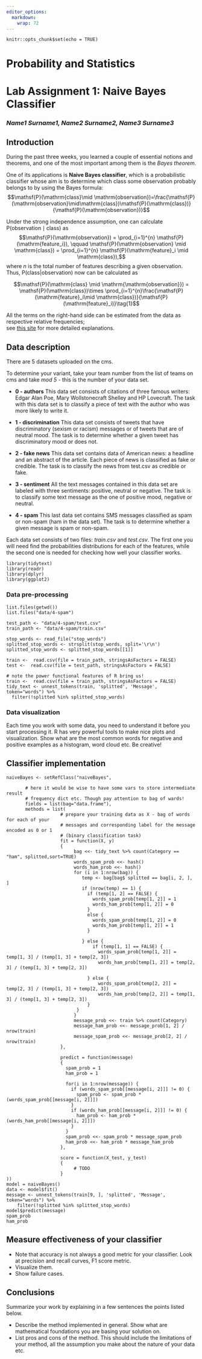 ```yaml
---
editor_options:
  markdown:
    wrap: 72
---
```


```{r setup, include=FALSE}
knitr::opts_chunk$set(echo = TRUE)
```

# Probability and Statistics

# Lab Assignment 1: Naive Bayes Classifier

### *Name1 Surname1, Name2 Surname2, Name3 Surname3*

## Introduction

During the past three weeks, you learned a couple of essential notions
and theorems, and one of the most important among them is the *Bayes
theorem*.

One of its applications is **Naive Bayes classifier**, which is a
probabilistic classifier whose aim is to determine which class some
observation probably belongs to by using the Bayes formula:
$$\mathsf{P}(\mathrm{class}\mid \mathrm{observation})=\frac{\mathsf{P}(\mathrm{observation}\mid\mathrm{class})\mathsf{P}(\mathrm{class})}{\mathsf{P}(\mathrm{observation})}$$

Under the strong independence assumption, one can calculate
$\mathsf{P}(\mathrm{observation} \mid \mathrm{class})$ as
$$\mathsf{P}(\mathrm{observation}) = \prod_{i=1}^{n} \mathsf{P}(\mathrm{feature_i}), \qquad \mathsf{P}(\mathrm{observation} \mid \mathrm{class}) = \prod_{i=1}^{n} \mathsf{P}(\mathrm{feature}_i \mid \mathrm{class}),$$
where $n$ is the total number of features describing a given
observation. Thus, $\mathsf{P}(\mathrm{class}|\mathrm{observation})$ now
can be calculated as

$$\mathsf{P}(\mathrm{class} \mid \mathrm{\mathrm{observation}}) = \mathsf{P}(\mathrm{class})\times \prod_{i=1}^{n}\frac{\mathsf{P}(\mathrm{feature}_i\mid \mathrm{class})}{\mathsf{P}(\mathrm{feature}_i)}\tag{1}$$

All the terms on the right-hand side can be estimated from the data as
respective relative frequencies;\
see [this
site](https://monkeylearn.com/blog/practical-explanation-naive-bayes-classifier/)
for more detailed explanations.

## Data description

There are 5 datasets uploaded on the cms.

To determine your variant, take your team number from the list of teams
on cms and take *mod 5* - this is the number of your data set.

-   **0 - authors** This data set consists of citations of three famous
    writers: Edgar Alan Poe, Mary Wollstonecraft Shelley and HP
    Lovecraft. The task with this data set is to classify a piece of
    text with the author who was more likely to write it.

-   **1 - discrimination** This data set consists of tweets that have
    discriminatory (sexism or racism) messages or of tweets that are of
    neutral mood. The task is to determine whether a given tweet has
    discriminatory mood or does not.

-   **2 - fake news** This data set contains data of American news: a
    headline and an abstract of the article. Each piece of news is
    classified as fake or credible. The task is to classify the news
    from test.csv as credible or fake.

-   **3 - sentiment** All the text messages contained in this data set
    are labeled with three sentiments: positive, neutral or negative.
    The task is to classify some text message as the one of positive
    mood, negative or neutral.

-   **4 - spam** This last data set contains SMS messages classified as
    spam or non-spam (ham in the data set). The task is to determine
    whether a given message is spam or non-spam.

Each data set consists of two files: *train.csv* and *test.csv*. The
first one you will need find the probabilities distributions for each of
the features, while the second one is needed for checking how well your
classifier works.

```{r}
library(tidytext)
library(readr)
library(dplyr)
library(ggplot2)
```
    
### Data pre-processing

```{r}
list.files(getwd())
list.files("data/4-spam")
```

```{r}
test_path <- "data/4-spam/test.csv"
train_path <- "data/4-spam/train.csv"

stop_words <- read_file("stop_words")
splitted_stop_words <- strsplit(stop_words, split='\r\n')
splitted_stop_words <- splitted_stop_words[[1]]
```

```{r}
train <-  read.csv(file = train_path, stringsAsFactors = FALSE)
test <-  read.csv(file = test_path, stringsAsFactors = FALSE)
```

```{r}
# note the power functional features of R bring us! 
train <-  read.csv(file = train_path, stringsAsFactors = FALSE)
tidy_text <- unnest_tokens(train, 'splitted', 'Message', token="words") %>%
  filter(!splitted %in% splitted_stop_words)

```

### Data visualization

Each time you work with some data, you need to understand it before you
start processing it. R has very powerful tools to make nice plots and
visualization. Show what are the most common words for negative and
positive examples as a histogram, word cloud etc. Be creative!

## Classifier implementation

```{r}
naiveBayes <- setRefClass("naiveBayes",
                          
       # here it would be wise to have some vars to store intermediate result
       # frequency dict etc. Though pay attention to bag of wards! 
       fields = list(bag="data.frame"),
       methods = list(
                    # prepare your training data as X - bag of words for each of your
                    # messages and corresponding label for the message encoded as 0 or 1 
                    # (binary classification task)
                    fit = function(X, y)
                    {
                         bag <<- tidy_text %>% count(Category == "ham", splitted,sort=TRUE)
                         words_spam_prob <<- hash()
                         words_ham_prob <<- hash()
                         for (i in 1:nrow(bag)) {
                            temp <- bag[bag$ splitted == bag[i, 2, ], ]
                            if (nrow(temp) == 1) {
                              if (temp[1, 2] == FALSE) {
                                words_spam_prob[temp[1, 2]] = 1
                                words_ham_prob[temp[1, 2]] = 0
                              }
                              else {
                                words_spam_prob[temp[1, 2]] = 0
                                words_ham_prob[temp[1, 2]] = 1
                              }
                                
                            } else {
                                if (temp[1, 1] == FALSE) {
                                  words_spam_prob[temp[1, 2]] = temp[1, 3] / (temp[1, 3] + temp[2, 3])
                                  words_ham_prob[temp[1, 2]] = temp[2, 3] / (temp[1, 3] + temp[2, 3])
                                
                              } else {
                                  words_spam_prob[temp[2, 2]] = temp[2, 3] / (temp[1, 3] + temp[2, 3])
                                  words_ham_prob[temp[2, 2]] = temp[1, 3] / (temp[1, 3] + temp[2, 3])
                              }
                          }
                         }
                         message_prob <<- train %>% count(Category)
                         message_ham_prob <<- message_prob[1, 2] / nrow(train)
                         message_spam_prob <<- message_prob[2, 2] / nrow(train)
                    },
                    
                    predict = function(message)
                    {
                      spam_prob = 1
                      ham_prob = 1
                      
                      for(i in 1:nrow(message)) {
                        if (words_spam_prob[[message[i, 2]]] != 0) {
                          spam_prob <- spam_prob * (words_spam_prob[[message[i, 2]]])
                        }
                        if (words_ham_prob[[message[i, 2]]] != 0) {
                          ham_prob <- ham_prob * (words_ham_prob[[message[i, 2]]])
                        }
                      }
                      spam_prob <<- spam_prob * message_spam_prob
                      ham_prob <<- ham_prob * message_ham_prob
                    },
                    
                    score = function(X_test, y_test)
                    {
                         # TODO
                    }
))
model = naiveBayes()
data <- model$fit()
message <- unnest_tokens(train[9, ], 'splitted', 'Message', token="words") %>%
    filter(!splitted %in% splitted_stop_words)
model$predict(message)
spam_prob
ham_prob
```

## Measure effectiveness of your classifier
-   Note that accuracy is not always a good metric for your classifier.
    Look at precision and recall curves, F1 score metric.
-   Visualize them.
-   Show failure cases.

## Conclusions

Summarize your work by explaining in a few sentences the points listed
below.

-   Describe the method implemented in general. Show what are
    mathematical foundations you are basing your solution on.
-   List pros and cons of the method. This should include the
    limitations of your method, all the assumption you make about the
    nature of your data etc.
